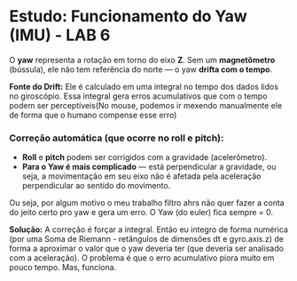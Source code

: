 # Estudo: Funcionamento do Yaw (IMU) - LAB 6

O **yaw** representa a rotação em torno do eixo **Z**. Sem um **magnetômetro** (bússula), ele não tem referência do norte — o yaw **drifta com o tempo**.

**Fonte do Drift:** Ele é calculado em uma integral no tempo dos dados lidos no giroscópio. Essa integral gera erros acumulativos que com o tempo podem ser perceptíveis(No mouse, podemos ir mexendo manualmente ele de forma que o humano compense esse erro)

### Correção automática (que ocorre no roll e pitch):
- **Roll** e **pitch** podem ser corrigidos com a gravidade (acelerômetro).
- **Para o Yaw é mais complicado** — está perpendicular a gravidade, ou seja, a movimentação em seu eixo não é afetada pela aceleração perpendicular ao sentido do movimento.

Ou seja, por algum motivo o meu trabalho filtro ahrs não quer fazer a conta do jeito certo pro yaw e gera um erro. O Yaw (do euler) fica sempre = 0.

**Solução:** A correção é forçar a integral. Então eu integro de forma numérica (por uma Soma de Riemann - retângulos de dimensões dt e gyro.axis.z) de forma a aproximar o valor que o yaw deveria ter (que deveria ser analisado com a aceleração). O problema é que o erro acumulativo piora muito em pouco tempo. Mas, funciona.